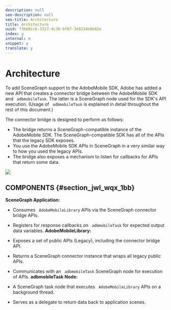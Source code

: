 ```yaml
---
description: null
seo-description: null
seo-title: Architecture
title: Architecture
uuid: f3b60cc6-3327-4c30-bf07-3e9214e6b82e
index: y
internal: n
snippet: y
translate: y
---
```


# Architecture

To add SceneGraph support to the AdobeMobile SDK, Adobe has added a new API that creates a connector bridge between the AdobeMobile SDK and ` adbmobileTask`. The latter is a SceneGraph node used for the SDK's API execution. (Usage of ` adbmobileTask` is explained in detail throughout the rest of this document.) 

The connector bridge is designed to perform as follows:


* The bridge returns a SceneGraph-compatible instance of the AdobeMobile SDK. The SceneGraph-compatible SDK has all of the APIs that the legacy SDK exposes.
* You use the AdobeMobile SDK APIs in SceneGraph in a very similar way to how you used the legacy APIs.
* The bridge also exposes a mechanism to listen for callbacks for APIs that return some data.


<a id="fig_wc2_npx_1bb"></a> ![](assets/SceneGraph_arch.png) 

## COMPONENTS {#section_jwl_wqx_1bb}

**SceneGraph Application:**


* Consumes ` AdobeMobileLibrary` APIs via the SceneGraph connector bridge APIs.
* Registers for response callbacks on ` adbmobileTask` for expected output data variables.
**AdobeMobileLibrary:**


* Exposes a set of public APIs (Legacy), including the connector bridge API.
* Returns a SceneGraph connector instance that wraps all legacy public APIs.
* Communicates with an ` adbmobileTask` SceneGraph node for execution of APIs.
**adbmobileTask Node:**


* A SceneGraph task node that executes ` AdobeMobileLibrary` APIs on a background thread.
* Serves as a delegate to return data back to application scenes.

